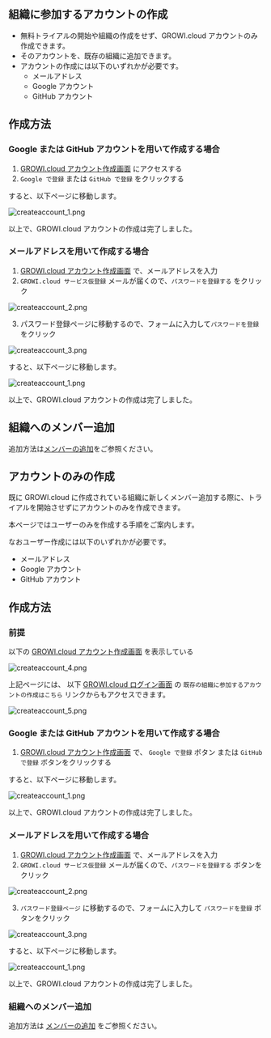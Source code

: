 ## 組織に参加するアカウントの作成

- 無料トライアルの開始や組織の作成をせず、GROWI.cloud アカウントのみ作成できます。
- そのアカウントを、既存の組織に追加できます。
- アカウントの作成には以下のいずれかが必要です。
  - メールアドレス
  - Google アカウント
  - GitHub アカウント

## 作成方法

### Google または GitHub アカウントを用いて作成する場合

1. [GROWI.cloud アカウント作成画面](https://growi.cloud/create-account-only) にアクセスする
1. `Google で登録` または `GitHub で登録` をクリックする

すると、以下ページに移動します。

<img :src="$withBase('/assets/images/ja/createaccount_1.png')" alt="createaccount_1.png">

以上で、GROWI.cloud アカウントの作成は完了しました。


### メールアドレスを用いて作成する場合

1. [GROWI.cloud アカウント作成画面](https://growi.cloud/create-account-only) で、メールアドレスを入力
2. `GROWI.cloud サービス仮登録` メールが届くので、`パスワードを登録する` をクリック

<img :src="$withBase('/assets/images/ja/createaccount_2.png')" alt="createaccount_2.png">

3. パスワード登録ページに移動するので、フォームに入力して`パスワードを登録` をクリック

<img :src="$withBase('/assets/images/ja/createaccount_3.png')" alt="createaccount_3.png">

すると、以下ページに移動します。

<img :src="$withBase('/assets/images/ja/createaccount_1.png')" alt="createaccount_1.png">

以上で、GROWI.cloud アカウントの作成は完了しました。

## 組織へのメンバー追加

追加方法は[メンバーの追加](https://growi.cloud/help/ja/cloud/organization.html#%E3%83%A1%E3%83%B3%E3%83%8F%E3%82%99%E3%83%BC%E3%81%AE%E8%BF%BD%E5%8A%A0)をご参照ください。

## アカウントのみの作成

既に GROWI.cloud に作成されている組織に新しくメンバー追加する際に、トライアルを開始させずにアカウントのみを作成できます。

本ページではユーザーのみを作成する手順をご案内します。

なおユーザー作成には以下のいずれかが必要です。

- メールアドレス
- Google アカウント
- GitHub アカウント

## 作成方法

### 前提

以下の [GROWI.cloud アカウント作成画面](https://growi.cloud/create-account-only)  を表示している

<img :src="$withBase('/assets/images/ja/createaccount_4.png')" alt="createaccount_4.png">

上記ページには、 以下 [GROWI.cloud ログイン画面](https://growi.cloud/login) の `既存の組織に参加するアカウントの作成はこちら` リンクからもアクセスできます。

<img :src="$withBase('/assets/images/ja/createaccount_5.png')" alt="createaccount_5.png">

### Google または GitHub アカウントを用いて作成する場合

1. [GROWI.cloud アカウント作成画面](https://growi.cloud/create-account-only) で、 `Google で登録` ボタン または `GitHub で登録` ボタンをクリックする

すると、以下ページに移動します。

<img :src="$withBase('/assets/images/ja/createaccount_1.png')" alt="createaccount_1.png">

以上で、GROWI.cloud アカウントの作成は完了しました。

### メールアドレスを用いて作成する場合

1. [GROWI.cloud アカウント作成画面](https://growi.cloud/create-account-only) で、メールアドレスを入力
2. `GROWI.cloud サービス仮登録` メールが届くので、`パスワードを登録する` ボタンをクリック

<img :src="$withBase('/assets/images/ja/createaccount_2.png')" alt="createaccount_2.png">

3. `パスワード登録ページ` に移動するので、フォームに入力して `パスワードを登録` ボタンをクリック

<img :src="$withBase('/assets/images/ja/createaccount_3.png')" alt="createaccount_3.png">

すると、以下ページに移動します。

<img :src="$withBase('/assets/images/ja/createaccount_1.png')" alt="createaccount_1.png">

以上で、GROWI.cloud アカウントの作成は完了しました。

### 組織へのメンバー追加

追加方法は [メンバーの追加](https://growi.cloud/help/ja/cloud/organization.html#%E3%83%A1%E3%83%B3%E3%83%8F%E3%82%99%E3%83%BC%E3%81%AE%E8%BF%BD%E5%8A%A0) をご参照ください。
